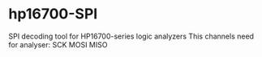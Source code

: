 # hp16700-SPI
SPI decoding tool for HP16700-series logic analyzers
This channels need for analyser:
SCK
MOSI
MISO


